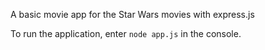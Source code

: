 A basic movie app for the Star Wars movies with express.js

To run the application, enter `node app.js` in the console.